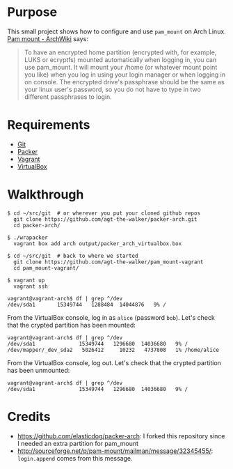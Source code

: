 # Purpose

This small project shows how to configure and use `pam_mount` on Arch Linux.
[Pam mount - ArchWiki](https://wiki.archlinux.org/index.php/pam_mount) says:

> To have an encrypted home partition (encrypted with, for example, LUKS or
> ecryptfs) mounted automatically when logging in, you can use pam\_mount. It
> will mount your /home (or whatever mount point you like) when you log in
> using your login manager or when logging in on console. The encrypted drive's
> passphrase should be the same as your linux user's password, so you do not
> have to type in two different passphrases to login. 

# Requirements

* [Git](http://git-scm.com/)
* [Packer](https://www.packer.io/)
* [Vagrant](https://www.vagrantup.com/)
* [VirtualBox](https://www.virtualbox.org/)

# Walkthrough

    $ cd ~/src/git  # or wherever you put your cloned github repos
      git clone https://github.com/agt-the-walker/packer-arch.git
      cd packer-arch/

    $ ./wrapacker
      vagrant box add arch output/packer_arch_virtualbox.box

    $ cd ~/src/git  # back to where we started
      git clone https://github.com/agt-the-walker/pam_mount-vagrant
      cd pam_mount-vagrant/

    $ vagrant up
      vagrant ssh

    vagrant@vagrant-arch$ df | grep ^/dev
    /dev/sda1       15349744   1288484  14044876   9% /

From the VirtualBox console, log in as `alice` (password `bob`). Let's check
that the crypted partition has been mounted:

    vagrant@vagrant-arch$ df | grep ^/dev
    /dev/sda1              15349744   1296680  14036680   9% /
    /dev/mapper/_dev_sda2   5026412     10232   4737808   1% /home/alice

From the VirtualBox console, log out. Let's check that the crypted partition
has been unmounted:

    vagrant@vagrant-arch$ df | grep ^/dev
    /dev/sda1              15349744   1296680  14036680   9% /

# Credits

* https://github.com/elasticdog/packer-arch: I forked this repository since
  I needed an extra partition for pam\_mount
* http://sourceforge.net/p/pam-mount/mailman/message/32345455/:
  `login.append` comes from this message.
